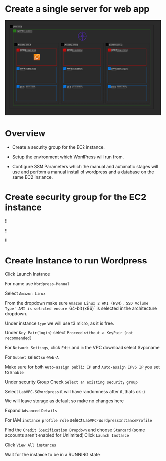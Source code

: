 # Create a single server for web app

![subnets](https://github.com/DanKolev/aws_wordpress_manual_build/blob/main/data/part_2_ec2/EC2.png)

# Overview

 - Create a security group for the EC2 instance.

 - Setup the environment which WordPress will run from.

 - Configure SSM Parameters which the manual and automatic stages will use and perform a manual install of wordpress and a database on the same EC2 instance.

# Create security group for the EC2 instance

!!

!!

!!

# Create Instance to run Wordpress

Click Launch Instance

For name use `Wordpress-Manual`

Select `Amazon Linux`

From the dropdown make sure `Amazon Linux 2 AMI (HVM), SSD Volume Type' AMI is selected ensure `64-bit (x86)` is selected in the architecture dropdown.

Under instance `type` we will use t3.micro, as it is free.

Under `Key Pair(login)` select `Proceed without a KeyPair (not recommended)`

For `Network Settings`, click `Edit` and in the VPC download select $vpcname

For `Subnet` select `sn-Web-A`

Make sure for both `Auto-assign public IP` and `Auto-assign IPv6 IP` you set to `Enable`

Under security Group Check `Select an existing security group`

Select `LabVPC-SGWordpress` it will have randomness after it, thats ok :)

We will leave storage as default so make no changes here

Expand `Advanced Details`

For IAM `instance profile role` select `LabVPC-WordpressInstanceProfile`

Find the `Credit Specification Dropdown` and choose `Standard` (some accounts aren't enabled for Unlimited) Click `Launch Instance`

Click `View All instances`

Wait for the instance to be in a RUNNING state



